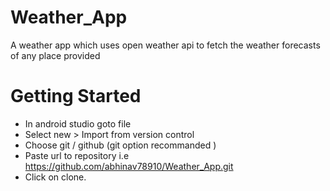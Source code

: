 # Weather_App
A weather app which uses open weather api to fetch the weather forecasts of any place provided

# Getting Started
* In android studio goto file
* Select new > Import from version control
* Choose git / github (git option recommanded )
* Paste url to repository i.e https://github.com/abhinav78910/Weather_App.git
* Click on clone.

